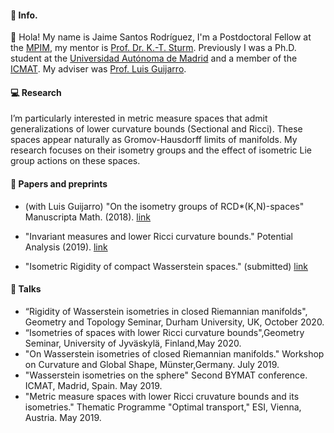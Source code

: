 #### :bust_in_silhouette:  Info.

:bust_in_silhouette: Hola! My name is Jaime Santos Rodríguez, I'm a Postdoctoral Fellow at the [MPIM](https://www.mpim-bonn.mpg.de/), my mentor is [Prof. Dr. K.-T. Sturm](https://wt.iam.uni-bonn.de/sturm/home).
 Previously I was a Ph.D. student at the [Universidad Autónoma de Madrid](http://verso.mat.uam.es/web/index.php/es/inicio) and a member
 of the [ICMAT](http://www.icmat.es). My adviser was [Prof. Luis Guijarro](http://www.uam.es/personal_pdi/ciencias/lguijarr/index-esp.html).

#### :computer: Research

I’m particularly interested in metric measure spaces that admit generalizations of lower curvature bounds (Sectional and Ricci). These spaces appear naturally as Gromov-Hausdorff limits of manifolds. My research focuses on their isometry groups and the effect of isometric Lie group actions on these spaces.

####  :page_with_curl: Papers and preprints

- (with Luis Guijarro) "On the isometry groups of RCD*(K,N)-spaces" Manuscripta Math. (2018). [link](https://doi.org/10.1007/s00229-018-1010-7)

- "Invariant measures and lower Ricci curvature bounds." Potential Analysis (2019). [link](https://link.springer.com/article/10.1007/s11118-019-09790-y)

- "Isometric Rigidity of compact Wasserstein spaces." (submitted) [link](https://arxiv.org/abs/2102.08725)

#### :loudspeaker: Talks

- “Rigidity of Wasserstein isometries in closed Riemannian manifolds", Geometry and Topology Seminar, Durham University, UK, October 2020.
- “Isometries of spaces with lower Ricci curvature bounds",Geometry Seminar, University of Jyväskylä, Finland,May 2020.
- "On Wasserstein isometries of closed Riemannian manifolds." Workshop on Curvature and Global Shape, Münster,Germany. July 2019.
- "Wasserstein isometries on the sphere" Second BYMAT conference. ICMAT, Madrid, Spain. May 2019.
- "Metric measure spaces with lower Ricci cruvature bounds and its isometries." Thematic Programme "Optimal transport," ESI, Vienna, Austria. May 2019.




